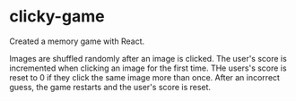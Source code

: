 # clicky-game

Created a memory game with React.  

Images are shuffled randomly after an image is clicked.  The user's score is incremented when clicking an image for the first time.  THe users's score is reset to 0 if they click the same image more than once.  After an incorrect guess, the game restarts and the user's score is reset.